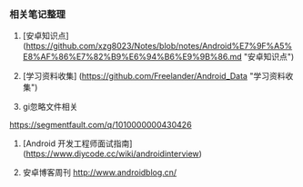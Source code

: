 ### 相关笔记整理
1. [安卓知识点] (https://github.com/xzg8023/Notes/blob/notes/Android%E7%9F%A5%E8%AF%86%E7%82%B9%E6%94%B6%E9%9B%86.md "安卓知识点")
1. [学习资料收集] (https://github.com/Freelander/Android_Data "学习资料收集")


1. gi忽略文件相关

https://segmentfault.com/q/1010000000430426

1. [Android 开发工程师面试指南] (https://www.diycode.cc/wiki/androidinterview)

2. 安卓博客周刊
http://www.androidblog.cn/
